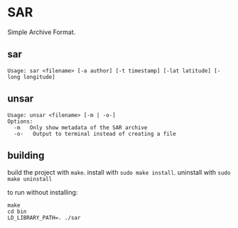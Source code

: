 # SAR
Simple Archive Format.

## sar
```
Usage: sar <filename> [-a author] [-t timestamp] [-lat latitude] [-long longitude]
```

## unsar
```
Usage: unsar <filename> [-m | -o-]
Options:
  -m   Only show metadata of the SAR archive
  -o-   Output to terminal instead of creating a file
```

## building
build the project with `make`. install with `sudo make install`. uninstall with `sudo make uninstall`

to run without installing:
```
make
cd bin
LD_LIBRARY_PATH=. ./sar
```
